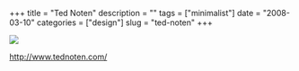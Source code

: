 +++
title = "Ted Noten"
description = ""
tags = ["minimalist"]
date = "2008-03-10"
categories = ["design"]
slug = "ted-noten"
+++


 

  <div id="screens-thumbs" class="clearfix">
    <div class="txt-center" id="design-submission"><a href="http://www.tednoten.com/"><img id='bluga-thumbnail-842' class='bluga-thumbnail large' src='//konigi.com/media/bluga/
wt47f2790a9ee2a_0.jpg'/></a></div>  
  </div>   
<p><a href="http://www.tednoten.com/">http://www.tednoten.com/</a></p>




